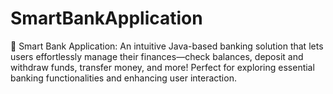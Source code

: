 # SmartBankApplication
🌟 Smart Bank Application: An intuitive Java-based banking solution that lets users effortlessly manage their finances—check balances, deposit and withdraw funds, transfer money, and more! Perfect for exploring essential banking functionalities and enhancing user interaction.
